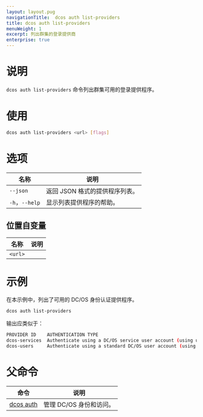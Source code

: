 ```yaml
---
layout: layout.pug
navigationTitle:  dcos auth list-providers
title: dcos auth list-providers
menuWeight: 1
excerpt: 列出群集的登录提供商
enterprise: true
---
```


# 说明

`dcos auth list-providers` 命令列出群集可用的登录提供程序。

# 使用

```bash
dcos auth list-providers <url> [flags]
```

# 选项

| 名称 | 说明 |
|---------|-------------|
| `--json` | 返回 JSON 格式的提供程序列表。 |
| `-h`，`--help` | 显示列表提供程序的帮助。 |

## 位置自变量

| 名称 | 说明 |
|---------|-------------|
| `<url>`  |    | 

# 示例

在本示例中，列出了可用的 DC/OS 身份认证提供程序。

```bash
dcos auth list-providers
```

输出应类似于：

```bash
PROVIDER ID    AUTHENTICATION TYPE
dcos-services  Authenticate using a DC/OS service user account (using username and private key)
dcos-users     Authenticate using a standard DC/OS user account (using username and password)
```

# 父命令

| 命令 | 说明 |
|---------|-------------|
| [dcos auth](/dcos/cn/1.12/cli/command-reference/dcos-auth/) | 管理 DC/OS 身份和访问。 |
